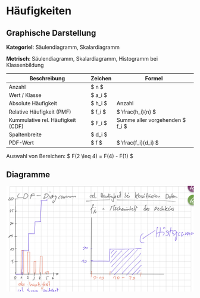 # Häufigkeiten

## Graphische Darstellung

**Kategoriel**: Säulendiagramm, Skalardiagramm

**Metrisch**: Säulendiagramm, Skalardiagramm, Histogramm bei Klassenbildung

| Beschreibung | Zeichen | Formel |
|--|---|--|
| Anzahl | $ n $ |
| Wert / Klasse | $ a_i $ | 
| Absolute Häufigkeit | $ h_i $ | Anzahl |
| Relative Häufigkeit (PMF) | $ f_i $ | $ \frac{h_i}{n} $ |
| Kummulative rel. Häufigkeit (CDF) | $ F_i $ | Summe aller vorgehenden $ f_i $ |
| Spaltenbreite | $ d_i $ |
| PDF-Wert | $ f $ | $ \frac{f_i}{d_i} $ |

Auswahl von Bereichen: $ F(2 \leq 4) = F(4) - F(1) $

## Diagramme

![Diagramme](images/IMG_0205.jpeg)